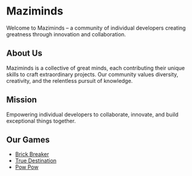 # Maziminds

Welcome to Maziminds – a community of individual developers creating greatness through innovation and collaboration.

## About Us

Maziminds is a collective of great minds, each contributing their unique skills to craft extraordinary projects. Our community values diversity, creativity, and the relentless pursuit of knowledge.

## Mission

Empowering individual developers to collaborate, innovate, and build exceptional things together.


## Our Games
- [Brick Breaker](https://maziminds.itch.io/brick-breaker)
- [True Destination](https://maziminds.itch.io/true-destination)
- [Pow Pow](https://maziminds.itch.io/pow-pow)
